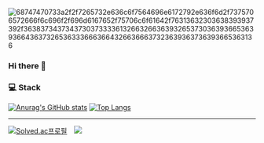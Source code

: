 ![68747470733a2f2f7265732e636c6f7564696e6172792e636f6d2f7375706572666f6c696f2f696d6167652f75706c6f61642f76313632303638393937392f363837343734373037333361326632663639326537303639366536393664363732653633366636643266366637323639363736393665363136](https://user-images.githubusercontent.com/58959408/232639433-cb0aea21-66f0-4508-a771-85e2089c5a87.gif)

### Hi there 👋

<!--
<h3> 🏫  42 Seoul </h3>
[![junmkang's 42 stats](https://badge42.herokuapp.com/api/stats/junmkang)](https://github.com/moaoh)
<img align="right" alt="GIF" src="https://user-images.githubusercontent.com/50203674/125196260-2e044100-e294-11eb-8a9f-f48deb9d446a.gif" width="200" height="200" />
<img align="right" alt="GIF" src="https://user-images.githubusercontent.com/50203674/125195599-4b83db80-e291-11eb-91fc-f04f686b787d.gif" width="200" height="200" />
-->

<h3> 💻  Stack </h3>

[![Anurag's GitHub stats](https://github-readme-stats.vercel.app/api?username=moaoh&show_icons=true&theme=gruvbox)](https://github.com/moaoh)
[![Top Langs](https://github-readme-stats.vercel.app/api/top-langs/?username=moaoh&layout=compact&theme=nord)](https://github.com/moaoh)

---

[![Solved.ac프로필](http://mazassumnida.wtf/api/mini/generate_badge?boj=k010103)](https://solved.ac/profile/k010103)
<a href="https://moaoh.dev/">
    <img 
        src="http://img.shields.io/badge/-Tech%20Blog-655ced?style=flat&logo=github"
        style="height : auto; margin-left : 10px; margin-right : 10px;"/>
</a>
